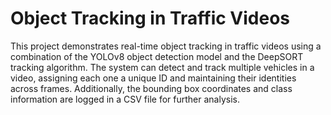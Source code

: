 <h1>Object Tracking in Traffic Videos</h1>

<p>This project demonstrates real-time object tracking in traffic videos using a combination of the YOLOv8 object detection model and the DeepSORT tracking algorithm. The system can detect and track multiple vehicles in a video, assigning each one a unique ID and maintaining their identities across frames. Additionally, the bounding box coordinates and class information are logged in a CSV file for further analysis.</p>

